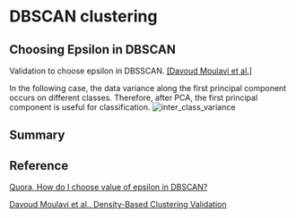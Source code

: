 
# DBSCAN clustering




## Choosing Epsilon in DBSCAN

Validation to choose epsilon in DBSSCAN. [[Davoud Moulavi et al.]][Density-Based Clustering Validation]


In the following case, the data variance along the first principal component occurs on different classes. Therefore, after PCA, the first principal component is useful for classification.
![inter_class_variance](images/inter_class_variance.png)


   



## Summary












## Reference



[How do I choose value of epsilon in DBSCAN?]: https://www.quora.com/How-do-I-choose-value-of-epsilon-in-DBSCAN
[Quora, How do I choose value of epsilon in DBSCAN?](https://www.quora.com/How-do-I-choose-value-of-epsilon-in-DBSCAN)

[Density-Based Clustering Validation]: http://www.dbs.ifi.lmu.de/~zimek/publications/SDM2014/DBCV.pdf
[Davoud Moulavi et al., Density-Based Clustering Validation](http://www.dbs.ifi.lmu.de/~zimek/publications/SDM2014/DBCV.pdf)



